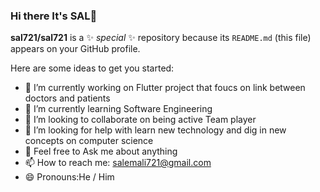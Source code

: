 ### Hi there It's SAL👋

**sal721/sal721** is a ✨ _special_ ✨ repository because its `README.md` (this file) appears on your GitHub profile.

Here are some ideas to get you started:

- 🔭 I’m currently working on Flutter project that foucs on link between doctors and patients
- 🌱 I’m currently learning Software Engineering 
- 👯 I’m looking to collaborate on being active Team player 
- 🤔 I’m looking for help with learn new technology and dig in new concepts on computer science
- 💬 Feel free to Ask me about anything
- 📫 How to reach me: salemali721@gmail.com 
- 😄 Pronouns:He / Him 

